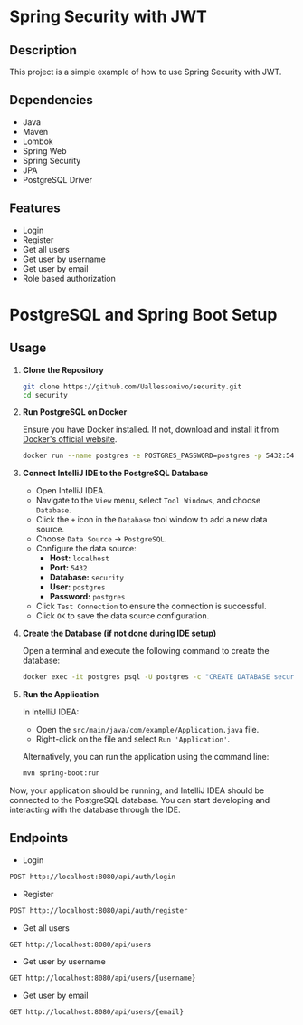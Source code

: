 # Spring Security with JWT

## Description

This project is a simple example of how to use Spring Security with JWT.

## Dependencies

- Java
- Maven
- Lombok
- Spring Web
- Spring Security
- JPA
- PostgreSQL Driver

## Features

- Login
- Register
- Get all users
- Get user by username
- Get user by email
- Role based authorization

# PostgreSQL and Spring Boot Setup

## Usage

1. **Clone the Repository**

    ```bash
    git clone https://github.com/Uallessonivo/security.git
    cd security
    ```

2. **Run PostgreSQL on Docker**

   Ensure you have Docker installed. If not, download and install it from [Docker's official website](https://www.docker.com/get-started).

    ```bash
    docker run --name postgres -e POSTGRES_PASSWORD=postgres -p 5432:5432 -d postgres
    ```

3. **Connect IntelliJ IDE to the PostgreSQL Database**

    - Open IntelliJ IDEA.
    - Navigate to the `View` menu, select `Tool Windows`, and choose `Database`.
    - Click the `+` icon in the `Database` tool window to add a new data source.
    - Choose `Data Source` -> `PostgreSQL`.
    - Configure the data source:
        - **Host:** `localhost`
        - **Port:** `5432`
        - **Database:** `security`
        - **User:** `postgres`
        - **Password:** `postgres`
    - Click `Test Connection` to ensure the connection is successful.
    - Click `OK` to save the data source configuration.

4. **Create the Database (if not done during IDE setup)**

   Open a terminal and execute the following command to create the database:

    ```bash
    docker exec -it postgres psql -U postgres -c "CREATE DATABASE security"
    ```

5. **Run the Application**

   In IntelliJ IDEA:
    - Open the `src/main/java/com/example/Application.java` file.
    - Right-click on the file and select `Run 'Application'`.

   Alternatively, you can run the application using the command line:

    ```bash
    mvn spring-boot:run
    ```

Now, your application should be running, and IntelliJ IDEA should be connected to the PostgreSQL database. You can start developing and interacting with the database through the IDE.


## Endpoints

- Login

```bash
POST http://localhost:8080/api/auth/login
```

- Register

```bash
POST http://localhost:8080/api/auth/register
```

- Get all users

```bash
GET http://localhost:8080/api/users
```

- Get user by username

```bash
GET http://localhost:8080/api/users/{username}
```

- Get user by email

```bash
GET http://localhost:8080/api/users/{email}
```